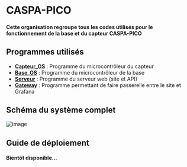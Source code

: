 <h1>CASPA-PICO</h1>
<h4>Cette organisation regroupe tous les codes utilisés pour le fonctionnement de la base et du capteur CASPA-PICO</h4>
<h2>Programmes utilisés</h2>
<ul>
  <li><a href="https://github.com/CASPA-PICO/CASPA-PICO-Capteur_OS"><b>Capteur_OS</b></a> : Programme du microcontrôleur du capteur </li>
  <li><a href="https://github.com/CASPA-PICO/CASPA-PICO-Base_OS"><b>Base_OS</b></a> : Programme du microcontrôleur de la base</li>
  <li><a href="https://github.com/CASPA-PICO/CASPA-PICO-Server"><b>Serveur</b></a> : Programme du serveur web (site et API)</li>
  <li><a href="https://github.com/CASPA-PICO/CASPA-PICO-Gateway"><b>Gateway</b></a> : Programme permettant de faire passerelle entre le site et Grafana</li>
</ul>
<h2>Schéma du système complet</h2>
<img src="https://i.ibb.co/4YJ9myH/image.png" alt="image" border="0">
<h2>Guide de déploiement</h2>
<h4>Bientôt disponible...</h4>
